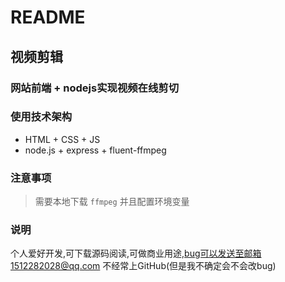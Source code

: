 # README
## 视频剪辑 
### 网站前端 + nodejs实现视频在线剪切
### 使用技术架构
- HTML + CSS + JS
- node.js + express + fluent-ffmpeg 
### 注意事项
> 需要本地下载 `ffmpeg` 并且配置环境变量 

### 说明
个人爱好开发,可下载源码阅读,可做商业用途,bug可以发送至邮箱1512282028@qq.com 不经常上GitHub(但是我不确定会不会改bug)